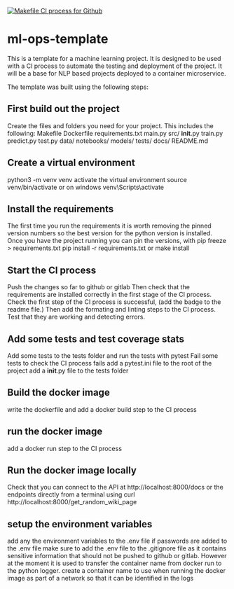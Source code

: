 [![Makefile CI process for Github](https://github.com/ant358/ml-ops-template/actions/workflows/devops-github.yml/badge.svg)](https://github.com/ant358/ml-ops-template/actions/workflows/devops-github.yml)

# ml-ops-template

This is a template for a machine learning project.  It is designed to be used with a CI process to automate the testing and deployment of the project. It will be a base for NLP based projects deployed to a container microservice.

The template was built using the following steps:
## First build out the project 
Create the files and folders you need for your project.  This includes the following:
Makefile
Dockerfile
requirements.txt
main.py
src/
    __init__.py
    train.py
    predict.py
    test.py
data/
notebooks/
models/
tests/
docs/
README.md

## Create a virtual environment
python3 -m venv venv
activate the virtual environment
source venv/bin/activate or on windows venv\Scripts\activate

## Install the requirements
The first time you run the requirements it is worth removing the pinned version numbers so the best version for the python version is installed.  Once you have the project running you can pin the versions, with pip freeze > requirements.txt
pip install -r requirements.txt
or make install

## Start the CI process  
Push the changes so far to github or gitlab
Then check that the requirements are installed correctly in the first stage of the CI process.
Check the first step of the CI process is successful, (add the badge to the readme file.)
Then add the formating and linting steps to the CI process.
Test that they are working and detecting errors.

## Add some tests and test coverage stats
Add some tests to the tests folder and run the tests with pytest
Fail some tests to check the CI process fails
add a pytest.ini file to the root of the project
add a __init__.py file to the tests folder

## Build the docker image
write the dockerfile and 
add a docker build step to the CI process

## run the docker image
add a docker run step to the CI process

## Run the docker image locally
Check that you can connect to the API at http://localhost:8000/docs or the endpoints directly from a terminal using curl http://localhost:8000/get_random_wiki_page 

## setup the environment variables
add any the environment variables to the .env file
if passwords are added to the .env file make sure to 
add the .env file to the .gitignore file as it contains sensitive information
that should not be pushed to github or gitlab. However at the moment it is used
to transfer the container name from docker run to the python logger.
create a container name to use when running the docker image as part of a network
so that it can be identified in the logs
